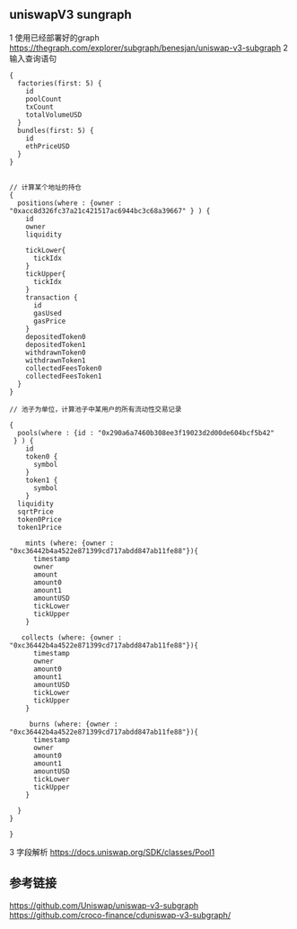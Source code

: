 ## uniswapV3 sungraph
 1 使用已经部署好的graph
 https://thegraph.com/explorer/subgraph/benesjan/uniswap-v3-subgraph
 2 输入查询语句
```
{
  factories(first: 5) {
    id
    poolCount
    txCount
    totalVolumeUSD
  }
  bundles(first: 5) {
    id
    ethPriceUSD
  }
}


// 计算某个地址的持仓
{
  positions(where : {owner : "0xacc8d326fc37a21c421517ac6944bc3c68a39667" } ) {
    id
    owner
    liquidity
  
    tickLower{
      tickIdx
    }
    tickUpper{
      tickIdx
    }
    transaction {
      id
      gasUsed
      gasPrice
    }
    depositedToken0
    depositedToken1
    withdrawnToken0
    withdrawnToken1
    collectedFeesToken0
    collectedFeesToken1
  }
}

// 池子为单位，计算池子中某用户的所有流动性交易记录

{
  pools(where : {id : "0x290a6a7460b308ee3f19023d2d00de604bcf5b42" 
 } ) {
    id
    token0 {
      symbol
    }
    token1 {
      symbol
    }
  liquidity
  sqrtPrice
  token0Price
  token1Price
    
    mints (where: {owner : "0xc36442b4a4522e871399cd717abdd847ab11fe88"}){
      timestamp
      owner
      amount
      amount0
      amount1
      amountUSD
      tickLower
      tickUpper
    }
  
   collects (where: {owner : "0xc36442b4a4522e871399cd717abdd847ab11fe88"}){
      timestamp
      owner
      amount0
      amount1
      amountUSD
      tickLower
      tickUpper
    }
  
     burns (where: {owner : "0xc36442b4a4522e871399cd717abdd847ab11fe88"}){
      timestamp
      owner
      amount0
      amount1
      amountUSD
      tickLower
      tickUpper
    }
  
  }
}

}
```
3 字段解析
https://docs.uniswap.org/SDK/classes/Pool1
 
 ## 参考链接
 https://github.com/Uniswap/uniswap-v3-subgraph
 https://github.com/croco-finance/cduniswap-v3-subgraph/